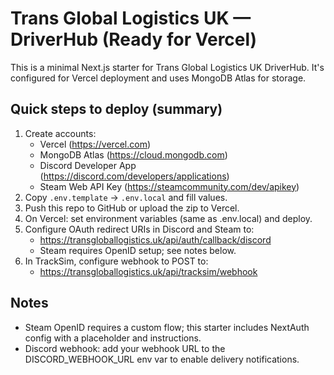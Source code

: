# Trans Global Logistics UK — DriverHub (Ready for Vercel)

This is a minimal Next.js starter for Trans Global Logistics UK DriverHub.
It's configured for Vercel deployment and uses MongoDB Atlas for storage.

## Quick steps to deploy (summary)
1. Create accounts:
   - Vercel (https://vercel.com)
   - MongoDB Atlas (https://cloud.mongodb.com)
   - Discord Developer App (https://discord.com/developers/applications)
   - Steam Web API Key (https://steamcommunity.com/dev/apikey)
2. Copy `.env.template` -> `.env.local` and fill values.
3. Push this repo to GitHub or upload the zip to Vercel.
4. On Vercel: set environment variables (same as .env.local) and deploy.
5. Configure OAuth redirect URIs in Discord and Steam to:
   - https://transgloballogistics.uk/api/auth/callback/discord
   - Steam requires OpenID setup; see notes below.
6. In TrackSim, configure webhook to POST to:
   - https://transgloballogistics.uk/api/tracksim/webhook

## Notes
- Steam OpenID requires a custom flow; this starter includes NextAuth config with a placeholder and instructions.
- Discord webhook: add your webhook URL to the DISCORD_WEBHOOK_URL env var to enable delivery notifications.
